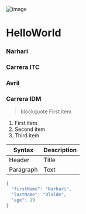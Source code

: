 ![image](https://user-images.githubusercontent.com/95245217/143927210-b90d9a36-d644-41a4-88bf-578ead370fdd.png)

# HelloWorld
### Narhari
### Carrera ITC
### Avril
### Carrera IDM


> blockquote
> First item

1. First item
2. Second item
3. Third item


| Syntax | Description |
| ----------- | ----------- |
| Header | Title |
| Paragraph | Text |


```c++
{
  "firstName": "Narhari",
  "lastName": "Olalde",
  "age": 19
}
```
